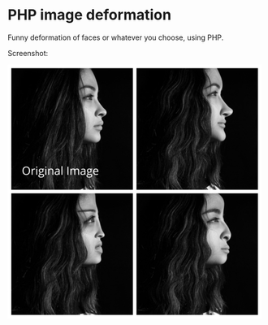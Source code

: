 # PHP image deformation
Funny deformation of faces or whatever you choose, using PHP.

Screenshot:

![screenshot](https://raw.githubusercontent.com/upgernaut/php-image-deformation/master/screenshot.jpg "Screenshot")